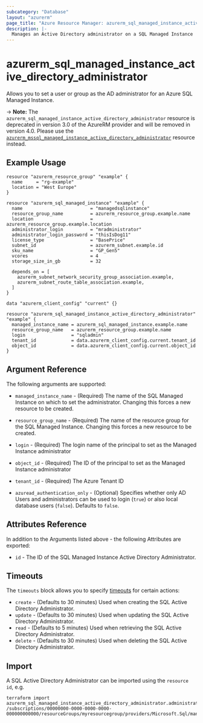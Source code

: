 ```yaml
---
subcategory: "Database"
layout: "azurerm"
page_title: "Azure Resource Manager: azurerm_sql_managed_instance_active_directory_administrator"
description: |-
  Manages an Active Directory administrator on a SQL Managed Instance
---
```


# azurerm_sql_managed_instance_active_directory_administrator

Allows you to set a user or group as the AD administrator for an Azure SQL Managed Instance.

-> **Note:** The `azurerm_sql_managed_instance_active_directory_administrator` resource is deprecated in version 3.0 of the AzureRM provider and will be removed in version 4.0. Please use the [`azurerm_mssql_managed_instance_active_directory_administrator`](https://registry.terraform.io/providers/hashicorp/azurerm/latest/docs/resources/mssql_managed_instance_active_directory_administrator) resource instead.

## Example Usage

```hcl
resource "azurerm_resource_group" "example" {
  name     = "rg-example"
  location = "West Europe"
}

resource "azurerm_sql_managed_instance" "example" {
  name                         = "managedsqlinstance"
  resource_group_name          = azurerm_resource_group.example.name
  location                     = azurerm_resource_group.example.location
  administrator_login          = "mradministrator"
  administrator_login_password = "thisIsDog11"
  license_type                 = "BasePrice"
  subnet_id                    = azurerm_subnet.example.id
  sku_name                     = "GP_Gen5"
  vcores                       = 4
  storage_size_in_gb           = 32

  depends_on = [
    azurerm_subnet_network_security_group_association.example,
    azurerm_subnet_route_table_association.example,
  ]
}

data "azurerm_client_config" "current" {}

resource "azurerm_sql_managed_instance_active_directory_administrator" "example" {
  managed_instance_name = azurerm_sql_managed_instance.example.name
  resource_group_name   = azurerm_resource_group.example.name
  login                 = "sqladmin"
  tenant_id             = data.azurerm_client_config.current.tenant_id
  object_id             = data.azurerm_client_config.current.object_id
}
```

## Argument Reference

The following arguments are supported:

* `managed_instance_name` - (Required) The name of the SQL Managed Instance on which to set the administrator. Changing this forces a new resource to be created.

* `resource_group_name` - (Required) The name of the resource group for the SQL Managed Instance. Changing this forces a new resource to be created.

* `login` - (Required) The login name of the principal to set as the Managed Instance administrator

* `object_id` - (Required) The ID of the principal to set as the Managed Instance administrator

* `tenant_id` - (Required) The Azure Tenant ID

* `azuread_authentication_only` - (Optional) Specifies whether only AD Users and administrators can be used to login (`true`) or also local database users (`false`). Defaults to `false`.

## Attributes Reference

In addition to the Arguments listed above - the following Attributes are exported:

* `id` - The ID of the SQL Managed Instance Active Directory Administrator.

## Timeouts

The `timeouts` block allows you to specify [timeouts](https://www.terraform.io/language/resources/syntax#operation-timeouts) for certain actions:

* `create` - (Defaults to 30 minutes) Used when creating the SQL Active Directory Administrator.
* `update` - (Defaults to 30 minutes) Used when updating the SQL Active Directory Administrator.
* `read` - (Defaults to 5 minutes) Used when retrieving the SQL Active Directory Administrator.
* `delete` - (Defaults to 30 minutes) Used when deleting the SQL Active Directory Administrator.

## Import

A SQL Active Directory Administrator can be imported using the `resource id`, e.g.

```shell
terraform import azurerm_sql_managed_instance_active_directory_administrator.administrator /subscriptions/00000000-0000-0000-0000-000000000000/resourceGroups/myresourcegroup/providers/Microsoft.Sql/managedInstances/mymanagedinstance/administrators/activeDirectory
```
